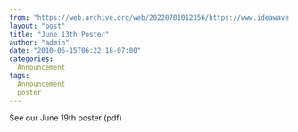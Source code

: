 ```yaml
---
from: "https://web.archive.org/web/20220701012356/https://www.ideawave.ca/june-13th-poster/"
layout: "post"
title: "June 13th Poster"
author: "admin"
date: "2010-06-15T06:22:18-07:00"
categories:
  Announcement
tags: 
  Announcement
  poster
---
```


See our June 19th poster (pdf)